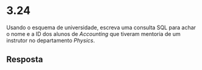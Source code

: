 # 3.24

Usando o esquema de universidade, escreva uma consulta SQL para achar o nome e a ID dos alunos de *Accounting* que tiveram mentoria de um instrutor no departamento *Physics*.

## Resposta
